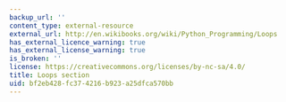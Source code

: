 ```yaml
---
backup_url: ''
content_type: external-resource
external_url: http://en.wikibooks.org/wiki/Python_Programming/Loops
has_external_licence_warning: true
has_external_license_warning: true
is_broken: ''
license: https://creativecommons.org/licenses/by-nc-sa/4.0/
title: Loops section
uid: bf2eb428-fc37-4216-b923-a25dfca570bb
---
```

